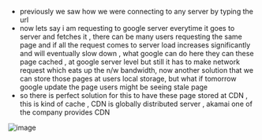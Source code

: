 - previously we saw how we were connecting to any server by typing the url
- now lets say i am requesting to google server everytime it goes to server and fetches it , there can be many users requesting the same page and if all the request comes to server load increases significantly and will eventually slow down , what google can do here they can these page cached , at google server level but still it has to make network request which eats up the n/w bandwidth, now another solution that we can store those pages at users local storage, but what if tomorrow google update the page users might be seeing stale page
- so there is perfect solution for this to have these page stored at CDN , this is kind of cache , CDN is globally distributed server , akamai one of the company provides CDN 

![image](https://github.com/user-attachments/assets/f2ac4ff8-2154-4429-88de-599791eb8c8b)
